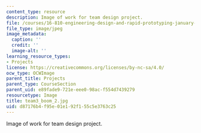 ```yaml
---
content_type: resource
description: Image of work for team design project.
file: /courses/16-810-engineering-design-and-rapid-prototyping-january-iap-2005/d87176b4f95e01e192f155c5e3763c25_team3_boom_2.jpg
file_type: image/jpeg
image_metadata:
  caption: ''
  credit: ''
  image-alt: ''
learning_resource_types:
- Projects
license: https://creativecommons.org/licenses/by-nc-sa/4.0/
ocw_type: OCWImage
parent_title: Projects
parent_type: CourseSection
parent_uid: e89fade9-721e-eee0-98ac-f554d7439279
resourcetype: Image
title: team3_boom_2.jpg
uid: d87176b4-f95e-01e1-92f1-55c5e3763c25
---
```

Image of work for team design project.